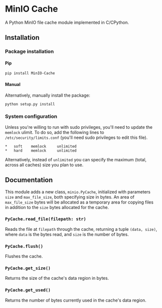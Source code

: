 # MinIO Cache

A Python MinIO file cache module implemented in C/CPython.

## Installation

### Package installation

#### Pip
```bash
pip install MinIO-Cache
```

#### Manual
Alternatively, manually install the package:
```bash
python setup.py install
```

### System configuration

Unless you're willing to run with sudo privileges, you'll need to update the `memlock` ulimit. To do so, add the following lines to `/etc/security/limits.conf` (you'll need sudo privileges to edit this file).
```
*   soft    memlock     unlimited
*   hard    memlock     unlimited
```
Alternatively, instead of `unlimited` you can specify the maximum (total, across all caches) size you plan to use.

## Documentation

This module adds a new class, `minio.PyCache`, initialized with parameters `size` and `max_file_size`, both specifying size in bytes. An area of `max_file_size` bytes will be allocated as a temporary area for copying files in addition to the `size` bytes allocated for the cache.

### `PyCache.read_file(filepath: str)`

Reads the file at `filepath` through the cache, returning a tuple `(data, size)`, where `data` is the bytes read, and `size` is the number of bytes.

### `PyCache.flush()`

Flushes the cache.

### `PyCache.get_size()`

Returns the size of the cache's data region in bytes.

### `PyCache.get_used()`

Returns the number of bytes currently used in the cache's data region.
